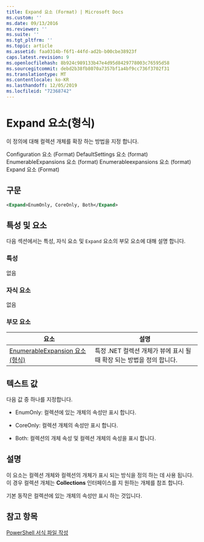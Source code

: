 ```yaml
---
title: Expand 요소 (Format) | Microsoft Docs
ms.custom: ''
ms.date: 09/13/2016
ms.reviewer: ''
ms.suite: ''
ms.tgt_pltfrm: ''
ms.topic: article
ms.assetid: faa0314b-f6f1-44fd-ad2b-b00cbe38923f
caps.latest.revision: 9
ms.openlocfilehash: 8b924c989133b47e4d95d8429778003c76595d58
ms.sourcegitcommit: debd2b38fb8070a7357bf1a4bf9cc736f3702f31
ms.translationtype: MT
ms.contentlocale: ko-KR
ms.lasthandoff: 12/05/2019
ms.locfileid: "72368742"
---
```

# <a name="expand-element-format"></a>Expand 요소(형식)

이 정의에 대해 컬렉션 개체를 확장 하는 방법을 지정 합니다.

Configuration 요소 (Format) DefaultSettings 요소 (format) EnumerableExpansions 요소 (format) Enumerableexpansions 요소 (format) Expand 요소 (Format)

## <a name="syntax"></a>구문

```xml
<Expand>EnumOnly, CoreOnly, Both</Expand>
```

## <a name="attributes-and-elements"></a>특성 및 요소

다음 섹션에서는 특성, 자식 요소 및 `Expand` 요소의 부모 요소에 대해 설명 합니다.

### <a name="attributes"></a>특성

없음

### <a name="child-elements"></a>자식 요소

없음

### <a name="parent-elements"></a>부모 요소

|요소|설명|
|-------------|-----------------|
|[EnumerableExpansion 요소 (형식)](./enumerableexpansion-element-format.md)|특정 .NET 컬렉션 개체가 뷰에 표시 될 때 확장 되는 방법을 정의 합니다.|

## <a name="text-value"></a>텍스트 값

다음 값 중 하나를 지정합니다.

- EnumOnly: 컬렉션에 있는 개체의 속성만 표시 합니다.

- CoreOnly: 컬렉션 개체의 속성만 표시 합니다.

- Both: 컬렉션의 개체 속성 및 컬렉션 개체의 속성을 표시 합니다.

## <a name="remarks"></a>설명

이 요소는 컬렉션 개체와 컬렉션의 개체가 표시 되는 방식을 정의 하는 데 사용 됩니다. 이 경우 컬렉션 개체는 **Collections** 인터페이스를 지 원하는 개체를 참조 합니다.

기본 동작은 컬렉션에 있는 개체의 속성만 표시 하는 것입니다.

## <a name="see-also"></a>참고 항목

[PowerShell 서식 파일 작성](./writing-a-powershell-formatting-file.md)
